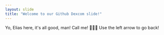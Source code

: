 ```yaml
---
layout: slide
title: "Welcome to our Github Dexcom slide!"
---
```

Yo, Elias here, it's all good, man! Call me! 🥶🥶🥶
Use the left arrow to go back!
